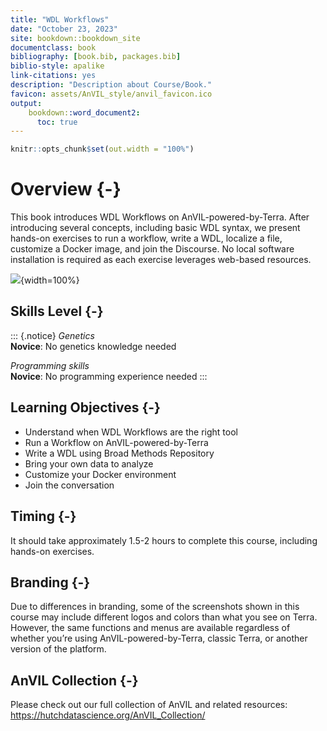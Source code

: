 ```yaml
---
title: "WDL Workflows"
date: "October 23, 2023"
site: bookdown::bookdown_site
documentclass: book
bibliography: [book.bib, packages.bib]
biblio-style: apalike
link-citations: yes
description: "Description about Course/Book."
favicon: assets/AnVIL_style/anvil_favicon.ico
output:
    bookdown::word_document2:
      toc: true
---
```



```r
knitr::opts_chunk$set(out.width = "100%")
```

# Overview {-}

This book introduces WDL Workflows on AnVIL-powered-by-Terra.  After introducing several concepts, including basic WDL syntax, we present hands-on exercises to run a workflow, write a WDL, localize a file, customize a Docker image, and join the Discourse.  No local software installation is required as each exercise leverages web-based resources.

![](index_files/figure-docx//1o2XnuMbqWVLf4XrsXolIQ7ulfnMlpJlrUxN0Y8aLIVQ_g1397c25e58c_0_2.png){width=100%}

## Skills Level {-}

::: {.notice}
_Genetics_  
**Novice**: No genetics knowledge needed

_Programming skills_  
**Novice**: No programming experience needed
:::

## Learning Objectives {-}

- Understand when WDL Workflows are the right tool
- Run a Workflow on AnVIL-powered-by-Terra
- Write a WDL using Broad Methods Repository
- Bring your own data to analyze
- Customize your Docker environment
- Join the conversation

## Timing {-}
It should take approximately 1.5-2 hours to complete this course, including hands-on exercises.

## Branding {-}
Due to differences in branding, some of the screenshots shown in this course may include different logos and colors than what you see on Terra. However, the same functions and menus are available regardless of whether you’re using AnVIL-powered-by-Terra, classic Terra, or another version of the platform.

## AnVIL Collection {-}

Please check out our full collection of AnVIL and related resources: https://hutchdatascience.org/AnVIL_Collection/

